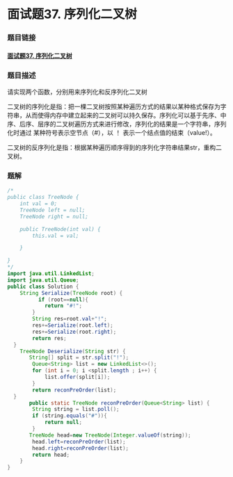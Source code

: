 # 面试题37. 序列化二叉树

### 题目链接

#### [面试题37. 序列化二叉树]( https://www.nowcoder.com/practice/cf7e25aa97c04cc1a68c8f040e71fb84?tpId=13&tqId=11214&tPage=4&rp=4&ru=/ta/coding-interviews&qru=/ta/coding-interviews/question-ranking )



### 题目描述

请实现两个函数，分别用来序列化和反序列化二叉树

二叉树的序列化是指：把一棵二叉树按照某种遍历方式的结果以某种格式保存为字符串，从而使得内存中建立起来的二叉树可以持久保存。序列化可以基于先序、中序、后序、层序的二叉树遍历方式来进行修改，序列化的结果是一个字符串，序列化时通过 某种符号表示空节点（#），以 ！ 表示一个结点值的结束（value!）。

二叉树的反序列化是指：根据某种遍历顺序得到的序列化字符串结果str，重构二叉树。



### 题解

```java
/*
public class TreeNode {
    int val = 0;
    TreeNode left = null;
    TreeNode right = null;

    public TreeNode(int val) {
        this.val = val;

    }

}
*/
import java.util.LinkedList;
import java.util.Queue;
public class Solution {
    String Serialize(TreeNode root) {
          if (root==null){
            return "#!";
        }
        String res=root.val+"!";
        res+=Serialize(root.left);
        res+=Serialize(root.right);
        return res;
  }
    TreeNode Deserialize(String str) {
       String[] split = str.split("!");
        Queue<String> list = new LinkedList<>();
        for (int i = 0; i <split.length ; i++) {
            list.offer(split[i]);
        }
        return reconPreOrder(list);
  }
       public static TreeNode reconPreOrder(Queue<String> list) {
        String string = list.poll();
        if (string.equals("#")){
            return null;
        }
       TreeNode head=new TreeNode(Integer.valueOf(string));
        head.left=reconPreOrder(list);
        head.right=reconPreOrder(list);
        return head;
    }
}
```

